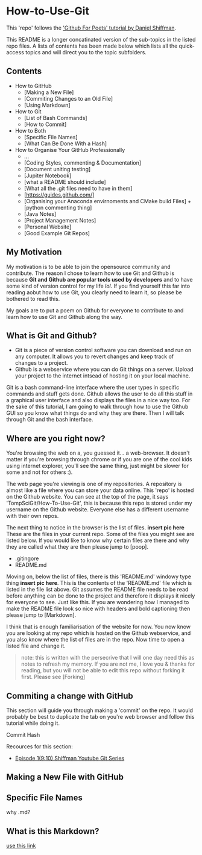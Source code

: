 # How-to-Use-Git
This 'repo' follows the ['Github For Poets' tutorial by Daniel Shiffman](https://www.youtube.com/playlist?list=PLRqwX-V7Uu6ZF9C0YMKuns9sLDzK6zoiV).

This README is a longer concatinated version of the sub-topics in the listed repo files. A lists of contents has been made below which lists all the quick-access topics and will direct you to the topic subfolders.

## Contents
* How to GitHub
  * [Making a New File]
  * [Commiting Changes to an Old File]
  * [Using Markdown]
* How to Git
  * [List of Bash Commands]
  * [How to Commit]
* How to Both
  * [Specific File Names] 
  * [What Can Be Done With a Hash]
* How to Organise Your GitHub Professionally
  * ...
  * [Coding Styles, commenting & Documentation]
  * [Document uniting testing]
  * [Jupiter Notebook]
  * [what a README should include]
  * [What all the .git files need to have in them]
  * [https://guides.github.com/]
  * [Organising your Anaconda envirnoments and CMake build Files] + [python commenting thing]
  * [Java Notes]
  * [Project Management Notes]
  * [Personal Website]
  * [Good Example Git Repos]

## My Motivation 
My motivation is to be able to join the opensource community and contribute.  The reason I chose to learn how to use Git and Github is because **Git and Github are popular tools used by developers** and to have some kind of version control for my life *lol*.  If you find yourself this far into reading aobut how to use Git, you clearly need to learn it, so please be bothered to read this.

My goals are to put a poem on Github for everyone to contribute to and learn how to use Git and Github along the way.

## What is Git and Github?
* Git is a piece of version control software you can download and run on any computer. It allows you to revert changes and keep track of changes to a project. 
* Github is a webservice where you can do Git things on a server. Upload your project to the internet intsead of hosting it on your local machine.

Git is a bash command-line interface where the user types in specific commands and stuff gets done. Github allows the user to do all this stuff in a graphical user interface and also displays the files in a nice way too. For the sake of this tutorial, I am going to walk through how to use the Github GUI so you know what things do and why they are there. Then I will talk through Git and the bash interface.

## Where are you right now?
You're browsing the web on a, you guessed it... a web-browser.  It doesn't matter if you're browsing through chrome or if you are one of the cool kids using internet explorer, you'll see the same thing, just might be slower for some and not for others :).

The web page you're viewing is one of my repositories. A repository is almost like a file where you can store your data online. This 'repo' is hosted on the Github website. You can see at the top of the page, it says 'TompSciGit/How-To-Use-Git', this is because this repo is stored under my username on the Github website. Everyone else has a different username with their own repos.

The next thing to notice in the browser is the list of files. **insert pic here** These are the files in your current repo. Some of the files you might see are listed below. If you would like to know why certain files are there and why they are called what they are then please jump to [poop].
* .gitingore
* README.md

Moving on, below the list of files, there is this 'README.md' windowy type thing **insert pic here**. This is the contents of the 'README.md' file which is listed in the file list above. Git assumes the README file needs to be read before anything can be done to the project and therefore it displays it nicely for everyone to see. Just like this. If you are wondering how I managed to make the README file look so nice with headers and bold captioning then please jump to [Markdown].

I think that is enough familiarisation of the website for now. You now know you are looking at my repo which is hosted on the Github webservice, and you also know where the list of files are in the repo. Now time to open a listed file and change it. 
> note: this is written with the persecrive that I will one day need this as notes to refresh my  memory. If you are not me, I love you & thanks for reading, but you will not be able to edit this repo without forking it first. Please see [Forking]

## Commiting a change with GitHub 
This section will guide you through making a 'commit' on the repo. It would probably be best to duplicate the tab on you're web browser and follow this tutorial while doing it.

Commit Hash

Recources for this section:
* [Episode 1(9:10) Shiffman Youtube Git Series](https://www.youtube.com/playlist?list=PLRqwX-V7Uu6ZF9C0YMKuns9sLDzK6zoiV)

## Making a New File with GitHub


## Specific File Names
why .md?

## What is this Markdown?
[use this link](https://guides.github.com/features/mastering-markdown/)


